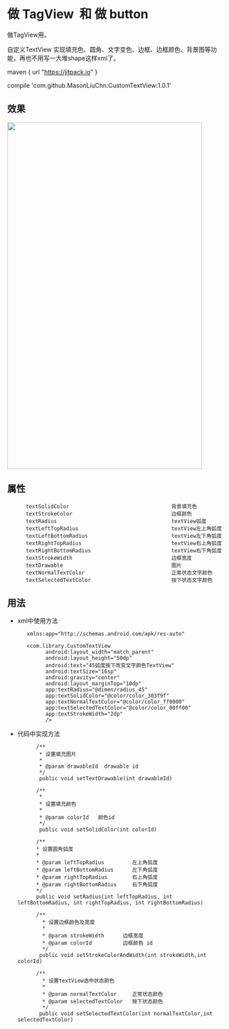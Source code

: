 # 做 TagView  和 做 button

做TagView用。

自定义TextView 实现填充色、圆角、文字变色、边框、边框颜色、背景图等功能，再也不用写一大堆shape这样xml了。


maven {
            url "https://jitpack.io"
        }
        
compile 'com.github.MasonLiuChn:CustomTextView:1.0.1'




## 效果

<img src="https://github.com/jiaowenzheng/CustomTextView/raw/master/pic.png" width="450" height="800"/>  

<br/>

## 属性

          textSolidColor                                 背景填充色
          textStrokeColor                                边框颜色 
          textRadius                                     textView弧度
          textLeftTopRadius                              textView左上角弧度   
          textLeftBottomRadius                           textView左下角弧度
          textRightTopRadius                             textView右上角弧度
          textRightBottomRadius                          textView右下角弧度   
          textStrokeWidth                                边框宽度
          textDrawable                                   图片
          textNormalTextColor                            正常状态文字颜色
          textSelectedTextColor                          按下状态文字颜色
          
## 用法
 * xml中使用方法

          xmlns:app="http://schemas.android.com/apk/res-auto"
          
          <com.library.CustomTextView
                android:layout_width="match_parent"
                android:layout_height="50dp"
                android:text="45弧度按下改变文字颜色TextView"
                android:textSize="16sp"
                android:gravity="center"
                android:layout_marginTop="10dp"
                app:textRadius="@dimen/radius_45"
                app:textSolidColor="@color/color_303f9f"
                app:textNormalTextColor="@color/color_ff0000"
                app:textSelectedTextColor="@color/color_00ff00"
                app:textStrokeWidth="2dp"
                />    
                
 * 代码中实现方法  
 
             /**
              * 设置填充图片
              *
              * @param drawableId  drawable id
              */
              public void setTextDrawable(int drawableId)
              
             /**
              *
              * 设置填充颜色
              *
              * @param colorId   颜色id
              */
              public void setSolidColor(int colorId)  
              
             /**
             * 设置圆角弧度
             *
             * @param leftTopRadius         左上角弧度
             * @param leftBottomRadius      左下角弧度
             * @param rightTopRadius        右上角弧度
             * @param rightBottomRadius     右下角弧度
             */
             public void setRadius(int leftTopRadius, int leftBottomRadius, int rightTopRadius, int rightBottomRadius) 
             
             /**
               * 设置边框颜色及宽度
               *
               * @param strokeWidth      边框宽度
               * @param colorId          边框颜色 id
               */
              public void setStrokeColorAndWidth(int strokeWidth,int colorId)   
              
             /**
               * 设置textView选中状态颜色
               *
               * @param normalTextColor     正常状态颜色
               * @param selectedTextColor   按下状态颜色
               */
              public void setSelectedTextColor(int normalTextColor,int selectedTextColor)    
              
